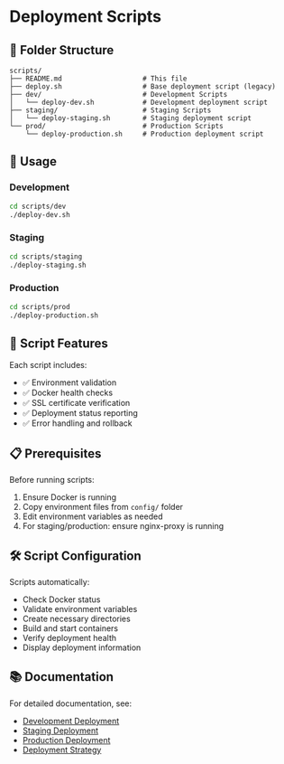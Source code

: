 # Deployment Scripts

## 📁 Folder Structure

```
scripts/
├── README.md                    # This file
├── deploy.sh                    # Base deployment script (legacy)
├── dev/                         # Development Scripts
│   └── deploy-dev.sh            # Development deployment script
├── staging/                     # Staging Scripts
│   └── deploy-staging.sh        # Staging deployment script
└── prod/                        # Production Scripts
    └── deploy-production.sh     # Production deployment script
```

## 🚀 Usage

### Development
```bash
cd scripts/dev
./deploy-dev.sh
```

### Staging
```bash
cd scripts/staging
./deploy-staging.sh
```

### Production
```bash
cd scripts/prod
./deploy-production.sh
```

## 🔧 Script Features

Each script includes:
- ✅ Environment validation
- ✅ Docker health checks
- ✅ SSL certificate verification
- ✅ Deployment status reporting
- ✅ Error handling and rollback

## 📋 Prerequisites

Before running scripts:
1. Ensure Docker is running
2. Copy environment files from `config/` folder
3. Edit environment variables as needed
4. For staging/production: ensure nginx-proxy is running

## 🛠️ Script Configuration

Scripts automatically:
- Check Docker status
- Validate environment variables
- Create necessary directories
- Build and start containers
- Verify deployment health
- Display deployment information

## 📚 Documentation

For detailed documentation, see:
- [Development Deployment](../../docs/deployment/development-deployment.md)
- [Staging Deployment](../../docs/deployment/staging-deployment.md)
- [Production Deployment](../../docs/deployment/production-deployment.md)
- [Deployment Strategy](../../docs/deployment/deployment-strategy.md)
